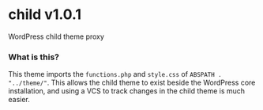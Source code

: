 # child v1.0.1

WordPress child theme proxy

### What is this?

This theme imports the `functions.php` and `style.css` of `ABSPATH . "../theme/"`. This allows the child theme to exist beside the WordPress core installation, and using a VCS to track changes in the child theme is much easier.
